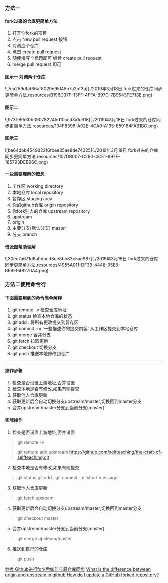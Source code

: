 
### 方法一 
#### fork过来的仓库更简单方法

1. 打开你fork的项目
2. 点击 New pull request 按钮
3. 对调连个仓库
4. 点击 create pull request 
5. 随便填写个标题即可 继续 create pull request
6. merge pull request 即可






#### 图示一 对调两个仓库

![7ea259dfaf66af8029e95f45b7a2bf3a](./2019年3月18日 fork过来的仓库同步更简单方法.resources/B196D37F-13FF-4FFA-B97C-7B9543FE713E.png)
#### 图示二

![9731e9530b090782245d10acd3a1c618](./2019年3月18日 fork过来的仓库同步更简单方法.resources/134F8396-A02E-4CA0-A195-859164FAB1BC.png)

#### 图示三

![be64dbb4549d22f6fbee35ae8de74325](./2019年3月18日 fork过来的仓库同步更简单方法.resources/107DB007-C290-4CE1-897E-185793DEB96C.png)

#### 一些需要理解的概念
1. 工作区 working directory
2. 本地仓库 local repository 
3. 暂存区 staging area
4. 你的github仓库 origin repository
5. 你fork别人的仓库 upstream repository
5. upstream
6. origin 
7. 主要分支(默认分支) master 
8. 分支 branch

#### 借张图帮助理解

![30ec7a671d6a0dbcd3de8bb83c5ae987](./2019年3月18日 fork过来的仓库同步更简单方法.resources/4955A011-DF39-4448-95E8-B68E948270A4.png)


### 方法二使用命令行

#### 下面需要用到的命令简单解释
1. git remote -v 检查仓库地址
2. git status  检查本地仓库的状态
3. git add .   将所有更改提交到暂存区
4. git commit -m '一些描述你的提交内容' 从工作区提交到本地仓库
5. git merge  合并分支
6. git fetch 拉取更新
7. git checkout 切换分支
8. git push 推送本地修改到仓库



---
#### 操作步骤
1. 检查是否设置上游地址,否并设置
2. 检查本地是否有修改,如果有则提交
3. 获取他人仓库更新
4. 获取更新后会自动切换分支upstream/master,切换回到master分支
5. 合并upstream/master分支到当前分支(master)



 #### 实际操作
 
1. 检查是否设置上游地址,否并设置
  > git remote -v 
  > 
  > git remote add upstream https://github.com/selfteaching/the-craft-of-selfteaching.git
2. 检查本地是否有修改,如果有则提交
    
  > git status 
  > git add . 
  > git commit -m 'short message'
3. 获取他人仓库更新
  > git fetch upsteam
4. 获取更新后会自动切换分支upstream/master,切换回到master分支
  > git checkout master
5. 合并upstream/master分支到当前分支(master)
  > git merge upsteam/master
6. 推送到自己的仓库
  > git push

[参考 Github进行fork后如何与原仓库同步](https://github.com/selfteaching/the-craft-of-selfteaching/blob/master/my-notes/how-to-merge.md)
[What is the difference between origin and upstream in github](https://outofmymemory.wordpress.com/2013/09/18/what-is-the-difference-between-origin-and-upstream-in-github/)
[How do I update a GitHub forked repository?](https://stackoverflow.com/questions/7244321/how-do-i-update-a-github-forked-repository)

